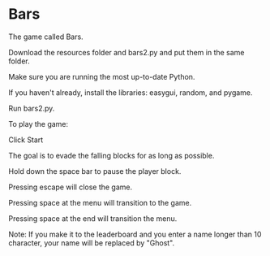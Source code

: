 # Bars
The game called Bars.

Download the resources folder and bars2.py and put them in the same folder.

Make sure you are running the most up-to-date Python.

If you haven't already, install the libraries: easygui, random, and pygame.

Run bars2.py.


To play the game:

Click Start

The goal is to evade the falling blocks for as long as possible.

Hold down the space bar to pause the player block.

Pressing escape will close the game.

Pressing space at the menu will transition to the game.

Pressing space at the end will transition the menu.


Note: If you make it to the leaderboard and you enter a name longer than 10 character, your name will be replaced by "Ghost".
